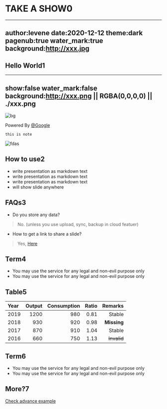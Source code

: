 # TAKE A SHOW0
---
author:levene
date:2020-12-12
theme:dark
pagenub:true
water_mark:true
background:http://xxx.jpg
---


## Hello World1
---
show:false
water_mark:false
background:http://xxx.png || RGBA(0,0,0,0) || ./xxx.png
---
![bg](xxx.png) <!-- {"width":367} -->

Powered By [@Google](http://twitter.com/google)

```note
this is note
```

![fdas](./xx.png)


## How to use2

- write presentation as markdown text
- write presentation as markdown text
- write presentation as markdown text
- will show slide anywhere


## FAQs3
- Do you store any data? 
> No. (unless you use upload, sync, backup in cloud featuer)

- How to get a link to share a slide?
> Yes, [Here](http://xxx/xxxx)


## Term4
- You may use the service for any legal and non-evil purpose only
- You may use the service for any legal and non-evil purpose only

## Table5
| Year | Output | Consumption | Ratio |     Remarks |
|:-----|-------:|------------:|------:|------------:|
| 2019 |   1200 |         980 |  0.81 |      Stable |
| 2018 |    930 |         920 |  0.98 | **Missing** |
| 2017 |    870 |         910 |  1.04 |      Stable |
| 2016 |    660 |         750 |  1.13 | ~~Invalid~~ |


## Term6
- You may use the service for any legal and non-evil purpose only
- You may use the service for any legal and non-evil purpose only

## More?7

[Check advance example](http://xxxx.com/xxx)
